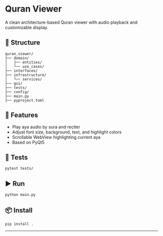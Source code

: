 # Quran Viewer

A clean architecture-based Quran viewer with audio playback and customizable display.

## 🧱 Structure
```
quran_viewer/
├── domain/
│   ├── entities/
│   └── use_cases/
├── interfaces/
├── infrastructure/
│   └── services/
├── gui/
├── tests/
├── config/
├── main.py
├── pyproject.toml
```

## 🚀 Features
- Play aya audio by sura and reciter
- Adjust font size, background, text, and highlight colors
- Scrollable WebView highlighting current aya
- Based on PyQt5

## 🧪 Tests
```bash
pytest tests/
```

## ▶️ Run
```bash
python main.py
```

## 📦 Install
```bash
pip install .
```

---
